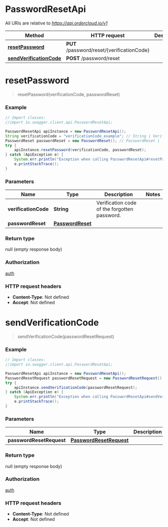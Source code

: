 # PasswordResetApi

All URIs are relative to *https://api.ordercloud.io/v1*

Method | HTTP request | Description
------------- | ------------- | -------------
[**resetPassword**](PasswordResetApi.md#resetPassword) | **PUT** /password/reset/{verificationCode} | 
[**sendVerificationCode**](PasswordResetApi.md#sendVerificationCode) | **POST** /password/reset | 


<a name="resetPassword"></a>
# **resetPassword**
> resetPassword(verificationCode, passwordReset)



### Example
```java
// Import classes:
//import io.swagger.client.api.PasswordResetApi;

PasswordResetApi apiInstance = new PasswordResetApi();
String verificationCode = "verificationCode_example"; // String | Verification code of the forgotten password.
PasswordReset passwordReset = new PasswordReset(); // PasswordReset | 
try {
    apiInstance.resetPassword(verificationCode, passwordReset);
} catch (ApiException e) {
    System.err.println("Exception when calling PasswordResetApi#resetPassword");
    e.printStackTrace();
}
```

### Parameters

Name | Type | Description  | Notes
------------- | ------------- | ------------- | -------------
 **verificationCode** | **String**| Verification code of the forgotten password. |
 **passwordReset** | [**PasswordReset**](PasswordReset.md)|  |

### Return type

null (empty response body)

### Authorization

[auth](../README.md#auth)

### HTTP request headers

 - **Content-Type**: Not defined
 - **Accept**: Not defined

<a name="sendVerificationCode"></a>
# **sendVerificationCode**
> sendVerificationCode(passwordResetRequest)



### Example
```java
// Import classes:
//import io.swagger.client.api.PasswordResetApi;

PasswordResetApi apiInstance = new PasswordResetApi();
PasswordResetRequest passwordResetRequest = new PasswordResetRequest(); // PasswordResetRequest | 
try {
    apiInstance.sendVerificationCode(passwordResetRequest);
} catch (ApiException e) {
    System.err.println("Exception when calling PasswordResetApi#sendVerificationCode");
    e.printStackTrace();
}
```

### Parameters

Name | Type | Description  | Notes
------------- | ------------- | ------------- | -------------
 **passwordResetRequest** | [**PasswordResetRequest**](PasswordResetRequest.md)|  |

### Return type

null (empty response body)

### Authorization

[auth](../README.md#auth)

### HTTP request headers

 - **Content-Type**: Not defined
 - **Accept**: Not defined

